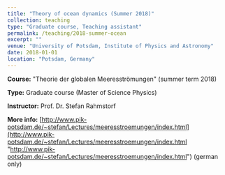 ```yaml
---
title: "Theory of ocean dynamics (Summer 2018)"
collection: teaching
type: "Graduate course, Teaching assistant"
permalink: /teaching/2018-summer-ocean
excerpt: ""
venue: "University of Potsdam, Institute of Physics and Astronomy"
date: 2018-01-01
location: "Potsdam, Germany"
---
```


**Course:** &quot;Theorie der globalen Meeresströmungen&quot; (summer term 2018)

**Type:** Graduate course (Master of Science Physics)

**Instructor:** Prof. Dr. Stefan Rahmstorf

**More info:** [http://www.pik-potsdam.de/~stefan/Lectures/meeresstroemungen/index.html](http://www.pik-potsdam.de/~stefan/Lectures/meeresstroemungen/index.html "http://www.pik-potsdam.de/~stefan/Lectures/meeresstroemungen/index.html") (german only)